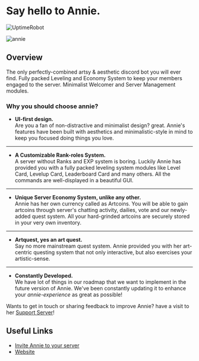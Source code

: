 # Say hello to **Annie.**

![UptimeRobot](https://img.shields.io/uptimerobot/ratio/m792603658-7e50ae6bb7f048a0435792d8)

![annie](https://i.ibb.co/YpzBxS5/anniebanner.png)

## Overview

The only perfectly-combined artsy & aesthetic discord bot you will ever find. Fully packed Leveling and Economy System to keep your members engaged to the server. Minimalist Welcomer and Server Management modules.

### Why you should choose annie?

* **UI-first design.**  
Are you a fan of non-distractive and minimalist design? great. Annie's features have been built with aesthetics and minimalistic-style in mind to keep you focused doing things you love.

* **   

* **A Customizable Rank-roles System.**  
A server without Ranks and EXP system is boring. Luckily Annie has provided you with a fully packed leveling system modules like Level Card, Levelup Card, Leaderboard Card and many others. All the commands are well-displayed in a beautiful GUI.

* **  

* **Unique Server Economy System, unlike any other.**    
Annie has her own currency called as Artcoins. You will be able to gain artcoins through server's chatting activity, dailies, vote and our newly-added quest system. All your hard-grinded artcoins are securely stored in your very own inventory. 

* **  

* **Artquest, yes an art quest.**  
Say no more mainstream quest system. Annie provided you with her art-centric questing system that not only interactive, but also exercises your artistic-sense.

* **  

* **Constantly Developed.**  
We have lot of things in our roadmap that we want to implement in the future version of Annie. We've been constantly updating it to enhance your *annie-experience* as great as possible!

Wants to get in touch or sharing feedback to improve Annie? have a visit to her [Support Server](https://discord.gg/HjPHCyG346)!

## Useful Links

* [Invite Annie to your server](https://discord.com/api/oauth2/authorize?client_id=501461775821176832&permissions=140056587334&scope=bot%20applications.commands)
* [Website](https://www.annie.gg)

